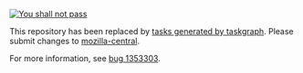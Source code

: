 [![You shall not pass](http://cdn.meme.am/instances/500x/62331333.jpg)](https://github.com/fxbox/foxbox/tree/master/components/thinkerbell)

This repository has been replaced by [tasks generated by taskgraph](https://dxr.mozilla.org/mozilla-aurora/source/taskcluster/taskgraph). Please submit changes to [mozilla-central](https://hg.mozilla.org/mozilla-central/).

For more information, see [bug 1353303](https://bugzilla.mozilla.org/show_bug.cgi?id=1353303).
